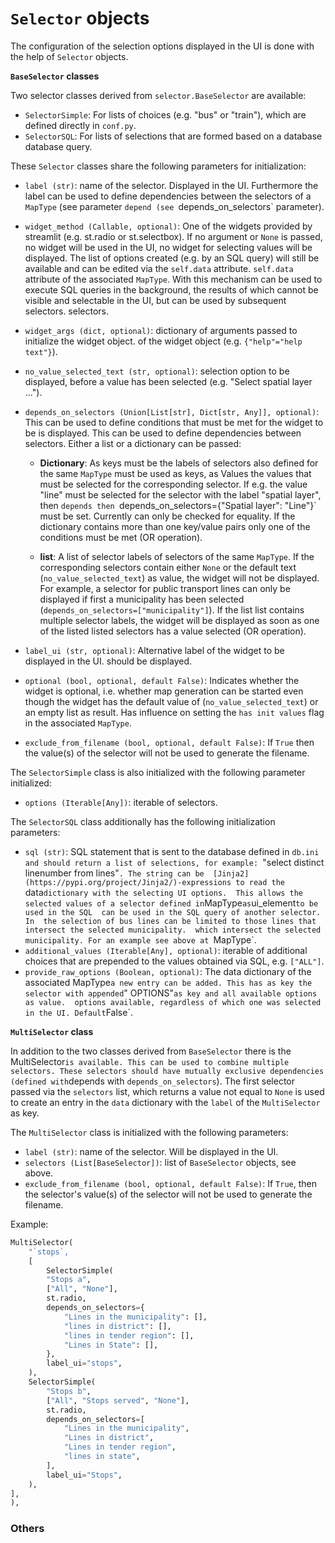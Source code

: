 # `Selector` objects
The configuration of the selection options displayed in the UI is done with the help of
`Selector` objects.

__`BaseSelector` classes__

Two selector classes derived from `selector.BaseSelector` are available:

* `SelectorSimple`: For lists of choices (e.g. "bus" or "train"),
which are defined directly in `conf.py`.
* `SelectorSQL`: For lists of selections that are formed based on a database
database query.

These `Selector` classes share the following parameters for initialization:

* `label (str)`: name of the selector. Displayed in the UI. Furthermore
the label can be used to define dependencies between the selectors of a `MapType` (see parameter `depend
(see `depends_on_selectors` parameter).
* `widget_method (Callable, optional)`: One of the widgets provided by streamlit 
(e.g. st.radio or st.selectbox). If no argument or `None` is passed, no widget will be used in the
UI, no widget for selecting values will be displayed. The list of options created (e.g. by an SQL query)
will still be available and can be edited via the `self.data` attribute. 
`self.data` attribute of the associated `MapType`. With this mechanism
can be used to execute SQL queries in the background, the results of which cannot be
visible and selectable in the UI, but can be used by subsequent selectors. 
selectors.
* `widget_args (dict, optional)`: dictionary of arguments passed to initialize the widget object.
of the widget object (e.g. `{"help"="help text"}`).
* `no_value_selected_text (str, optional)`: selection option to be displayed,
before a value has been selected (e.g. "Select spatial layer ...").
* `depends_on_selectors (Union[List[str], Dict[str, Any]], optional)`: 
This can be used to define conditions that must be met for the widget to be
is displayed. This can be used to define dependencies between selectors. 
Either a list or a dictionary can be passed:

    * __Dictionary__: 
As keys must be the labels
of selectors also defined for the same `MapType` must be used as keys, as
Values the values that must be selected for the corresponding selector. If
e.g. the value "line" must be selected for the selector with the label "spatial layer", then `depends
then `depends_on_selectors={"Spatial layer": "Line"}` must be set. Currently
can only be checked for equality. If the dictionary contains more than one key/value pairs
only one of the conditions must be met (OR operation).

    * __list__:
A list of selector labels of selectors of the same `MapType`. If the 
corresponding selectors contain either `None` or the default text 
(`no_value_selected_text`) as value, the widget will not be displayed.
For example, a selector for public transport lines can only be displayed if first
a municipality has been selected (`depends_on_selectors=["municipality"]`). If the list
list contains multiple selector labels, the widget will be displayed as soon as one of the listed
listed selectors has a value selected (OR operation).

* `label_ui (str, optional)`: Alternative label of the widget to be displayed in the UI.
should be displayed.
* `optional (bool, optional, default False)`: Indicates whether the widget is optional, i.e. whether
map generation can be started even though the widget has the default value of
(`no_value_selected_text`) or an empty list as result. Has influence
on setting the `has init values` flag in the associated `MapType`.
* `exclude_from_filename (bool, optional, default False)`: If `True` then the
value(s) of the selector will not be used to generate the filename. 

The `SelectorSimple` class is also initialized with the following parameter 
initialized:

* `options (Iterable[Any])`: iterable of selectors.

The `SelectorSQL` class additionally has the following 
initialization parameters:

* `sql (str)`: SQL statement that is sent to the database defined in `db.ini
and should return a list of selections, for example: `"select distinct 
linenumber from lines"`. The string can be 
[Jinja2](https://pypi.org/project/Jinja2/)-expressions to read the 
`data` dictionary with the selecting UI options. 
This allows the selected values of a selector defined in `MapType` as `ui_element` to be used in the SQL 
can be used in the SQL query of another selector. In 
the selection of bus lines can be limited to those lines that intersect the selected municipality. 
which intersect the selected municipality. For an example see above at 
`MapType`. 
* `additional_values (Iterable[Any], optional)`: iterable of additional 
choices that are prepended to the values obtained via SQL,
e.g. `["ALL"]`.
* `provide_raw_options (Boolean, optional)`: The data dictionary of the associated
MapType` a new entry can be added. This has as key the 
selector with appended `" OPTIONS"` as key and all available options as value. 
options available, regardless of which one was selected in the UI. Default `False`. 

__`MultiSelector` class__

In addition to the two classes derived from `BaseSelector` there is the
MultiSelector` is available. This can be used to combine multiple selectors.
These selectors should have mutually exclusive dependencies (defined with `depends 
with `depends_on_selectors`). The first selector passed via the `selectors` list,
which returns a value not equal to `None` is used to create an entry in the `data` dictionary
with the `label` of the `MultiSelector` as key.

The `MultiSelector` class is initialized with the following parameters:
* `label (str)`: name of the selector. Will be displayed in the UI. 
* `selectors (List[BaseSelector])`: list of `BaseSelector` objects, see above.
* `exclude_from_filename (bool, optional, default False)`: If `True`, then the selector's
value(s) of the selector will not be used to generate the filename. 

Example:

```python
MultiSelector(
    "`stops`,
    [
        SelectorSimple(
        "Stops a",
        ["All", "None"],
        st.radio,
        depends_on_selectors={
            "Lines in the municipality": [],
            "lines in district": [],
            "lines in tender region": [],
            "Lines in State": [],
        },
        label_ui="stops",
    ),
    SelectorSimple(
        "Stops b",
        ["All", "Stops served", "None"],
        st.radio,
        depends_on_selectors=[
            "Lines in the municipality",
            "Lines in district",
            "Lines in tender region",
            "lines in state",
        ],
        label_ui="Stops",
    ),
],
),
```
### Others


